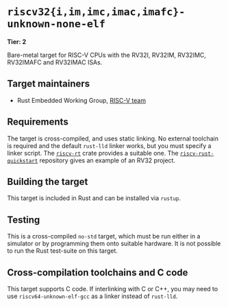 # `riscv32{i,im,imc,imac,imafc}-unknown-none-elf`

**Tier: 2**

Bare-metal target for RISC-V CPUs with the RV32I, RV32IM, RV32IMC, RV32IMAFC and RV32IMAC ISAs.

## Target maintainers

* Rust Embedded Working Group, [RISC-V team](https://github.com/rust-embedded/wg#the-risc-v-team)

## Requirements

The target is cross-compiled, and uses static linking. No external toolchain
is required and the default `rust-lld` linker works, but you must specify
a linker script. The [`riscv-rt`] crate provides a suitable one. The
[`riscv-rust-quickstart`] repository gives an example of an RV32 project.

[`riscv-rt`]: https://crates.io/crates/riscv-rt
[`riscv-rust-quickstart`]: https://github.com/riscv-rust/riscv-rust-quickstart

## Building the target

This target is included in Rust and can be installed via `rustup`.

## Testing

This is a cross-compiled `no-std` target, which must be run either in a simulator
or by programming them onto suitable hardware. It is not possible to run the
Rust test-suite on this target.

## Cross-compilation toolchains and C code

This target supports C code. If interlinking with C or C++, you may need to use
`riscv64-unknown-elf-gcc` as a linker instead of `rust-lld`.
